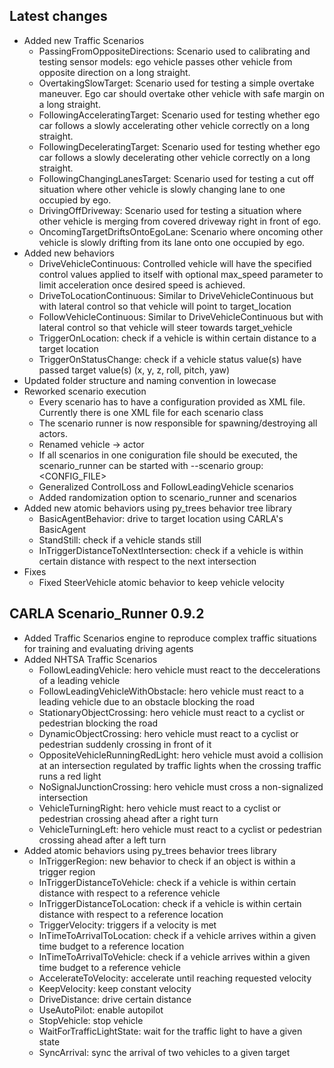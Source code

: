 ## Latest changes
* Added new Traffic Scenarios
    - PassingFromOppositeDirections: Scenario used to calibrating and testing sensor models: ego vehicle passes other vehicle from opposite direction on a long straight.
    - OvertakingSlowTarget: Scenario used for testing a simple overtake maneuver. Ego car should overtake other vehicle with safe margin on a long straight.
    - FollowingAcceleratingTarget: Scenario used for testing whether ego car follows a slowly accelerating other vehicle correctly on a long straight.
    - FollowingDeceleratingTarget: Scenario used for testing whether ego car follows a slowly decelerating other vehicle correctly on a long straight.
    - FollowingChangingLanesTarget: Scenario used for testing a cut off situation where other vehicle is slowly changing lane to one occupied by ego.
    - DrivingOffDriveway: Scenario used for testing a situation where other vehicle is merging from covered driveway right in front of ego.
    - OncomingTargetDriftsOntoEgoLane: Scenario where oncoming other vehicle is slowly drifting from its lane onto one occupied by ego.
* Added new behaviors
    - DriveVehicleContinuous: Controlled vehicle will have the specified control values applied to itself with optional max_speed parameter to limit acceleration once desired speed is achieved.
    - DriveToLocationContinuous: Similar to DriveVehicleContinuous but with lateral control so that vehicle will point to target_location
    - FollowVehicleContinuous: Similar to DriveVehicleContinuous but with lateral control so that vehicle will steer towards target_vehicle
    - TriggerOnLocation: check if a vehicle is within certain distance to a target location
    - TriggerOnStatusChange: check if a vehicle status value(s) have passed target value(s) (x, y, z, roll, pitch, yaw)
* Updated folder structure and naming convention in lowecase
* Reworked scenario execution
    - Every scenario has to have a configuration provided as XML file.
      Currently there is one XML file for each scenario class
    - The scenario runner is now responsible for spawning/destroying all actors.
    - Renamed vehicle -> actor
    - If all scenarios in one coniguration file should be executed, the scenario_runner can be started with --scenario group:<CONFIG_FILE>
    - Generalized ControlLoss and FollowLeadingVehicle scenarios
    - Added randomization option to scenario_runner and scenarios
* Added new atomic behaviors using py_trees behavior tree library
    - BasicAgentBehavior: drive to target location using CARLA's BasicAgent
    - StandStill: check if a vehicle stands still
    - InTriggerDistanceToNextIntersection: check if a vehicle is within certain distance with respect to the next intersection
* Fixes
    - Fixed SteerVehicle atomic behavior to keep vehicle velocity

## CARLA Scenario_Runner 0.9.2

* Added Traffic Scenarios engine to reproduce complex traffic situations for training and evaluating driving agents
* Added NHTSA Traffic Scenarios
    - FollowLeadingVehicle: hero vehicle must react to the deccelerations of a leading vehicle
    - FollowLeadingVehicleWithObstacle: hero vehicle must react to a leading vehicle due to an obstacle blocking the road
    - StationaryObjectCrossing: hero vehicle must react to a cyclist or pedestrian blocking the road
    - DynamicObjectCrossing: hero vehicle must react to a cyclist or pedestrian suddenly crossing in front of it
    - OppositeVehicleRunningRedLight: hero vehicle must avoid a collision at an intersection regulated by traffic lights when the crossing traffic runs a red light
    - NoSignalJunctionCrossing: hero vehicle must cross a non-signalized intersection
    - VehicleTurningRight: hero vehicle must react to a cyclist or pedestrian crossing ahead after a right turn
    - VehicleTurningLeft: hero vehicle must react to a cyclist or pedestrian crossing ahead after a left turn
* Added atomic behaviors using py_trees behavior trees library
    - InTriggerRegion: new behavior to check if an object is within a trigger region
    - InTriggerDistanceToVehicle: check if a vehicle is within certain distance with respect to a reference vehicle
    - InTriggerDistanceToLocation: check if a vehicle is within certain distance with respect to a reference location
    - TriggerVelocity: triggers if a velocity is met
    - InTimeToArrivalToLocation:  check if a vehicle arrives within a given time budget to a reference location
    - InTimeToArrivalToVehicle: check if a vehicle arrives within a given time budget to a reference vehicle
    - AccelerateToVelocity: accelerate until reaching requested velocity
    - KeepVelocity: keep constant velocity
    - DriveDistance: drive certain distance
    - UseAutoPilot: enable autopilot
    - StopVehicle: stop vehicle
    - WaitForTrafficLightState: wait for the traffic light to have a given state
    - SyncArrival: sync the arrival of two vehicles to a given target

